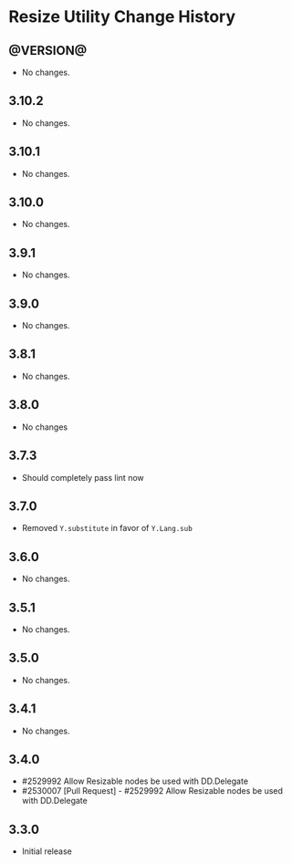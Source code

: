 Resize Utility Change History
=============================

@VERSION@
------

* No changes.

3.10.2
------

* No changes.

3.10.1
------

* No changes.

3.10.0
------

* No changes.

3.9.1
-----

* No changes.

3.9.0
-----

* No changes.

3.8.1
-----

* No changes.

3.8.0
-----

* No changes

3.7.3
-----

* Should completely pass lint now

3.7.0
-----

* Removed `Y.substitute` in favor of `Y.Lang.sub`

3.6.0
-----

   * No changes.

3.5.1
-----

   * No changes.

3.5.0
-----

   * No changes.

3.4.1
-----

   * No changes.

3.4.0
-----

   * #2529992 Allow Resizable nodes be used with DD.Delegate
   * #2530007 [Pull Request] - #2529992 Allow Resizable nodes be used with DD.Delegate

3.3.0
-----

   * Initial release
